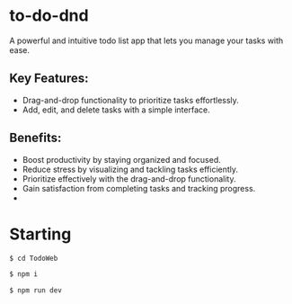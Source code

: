 # to-do-dnd
A powerful and intuitive todo list app that lets you manage your tasks with ease.

## Key Features:
- Drag-and-drop functionality to prioritize tasks effortlessly.
- Add, edit, and delete tasks with a simple interface.

## Benefits:
- Boost productivity by staying organized and focused.
- Reduce stress by visualizing and tackling tasks efficiently.
- Prioritize effectively with the drag-and-drop functionality.
- Gain satisfaction from completing tasks and tracking progress.
- 
# Starting
```bash
$ cd TodoWeb
```
```bash
$ npm i
```
```bash
$ npm run dev
```
